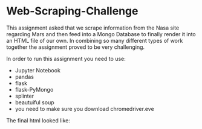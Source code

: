 # Web-Scraping-Challenge

This assignment asked that we scrape information from the Nasa site regarding Mars and then feed into a Mongo Database to finally render it into an HTML file of our own. In combining so many different types of work together the assignment proved to be very challenging.

In order to run this assignment you need to use:

- Jupyter Notebook
- pandas
- flask
- flask-PyMongo
- splinter
- beautuiful soup
- you need to make sure you download chromedriver.eve

The final html looked like:

